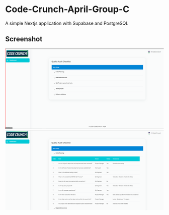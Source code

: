 # Code-Crunch-April-Group-C
A simple Nextjs application with Supabase and PostgreSQL
## Screenshot
<img src="ss1.PNG" >
<img src="ss2.PNG" >
